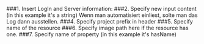 ###1. Insert LogIn and Server information:
###2. Specify new input content (in this example it's a string) 
 Wenn man automatisiert einliest, solte man das Log dann ausstellen.
###4. Specify project prefix in header
###5. Specify name of the resource
###6. Specify image path here if the resource has one.
###7. Specify name of property (in this example it's hasName)
